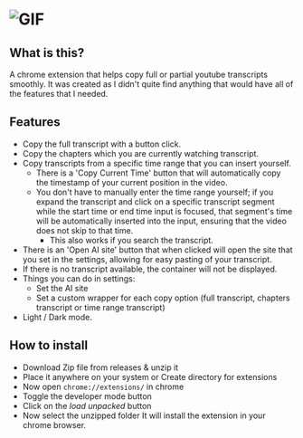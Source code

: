 # ![GIF](./showcase.gif) 

## What is this?

A chrome extension that helps copy full or partial youtube transcripts smoothly. It was created as I didn't 
quite find anything that would have all of the features that I needed. 

## Features
* Copy the full transcript with a button click.
* Copy the chapters which you are currently watching transcript.
* Copy transcripts from a specific time range that you can insert yourself.
  * There is a 'Copy Current Time' button that will automatically copy the timestamp of your current position in the video.
  * You don't have to manually enter the time range yourself; if you expand the transcript and click on a specific transcript segment while the start time or end time input is focused, that segment's time will be automatically inserted into the input, ensuring that the video does not skip to that time.
      * This also works if you search the transcript.
* There is an 'Open AI site' button that when clicked will open the site that you set in the settings, allowing for easy
pasting of your transcript.
* If there is no transcript available, the container will not be displayed.
* Things you can do in settings:
  * Set the AI site
  * Set a custom wrapper for each copy option (full transcript, chapters transcript or time range transcript)
* Light / Dark mode.
    

## How to install

- Download Zip file from releases & unzip it
- Place it anywhere on your system or Create directory for extensions
- Now open `chrome://extensions/` in chrome
- Toggle the developer mode button
- Click on the _load unpacked_ button
- Now select the unzipped folder
  It will install the extension in your chrome browser.

